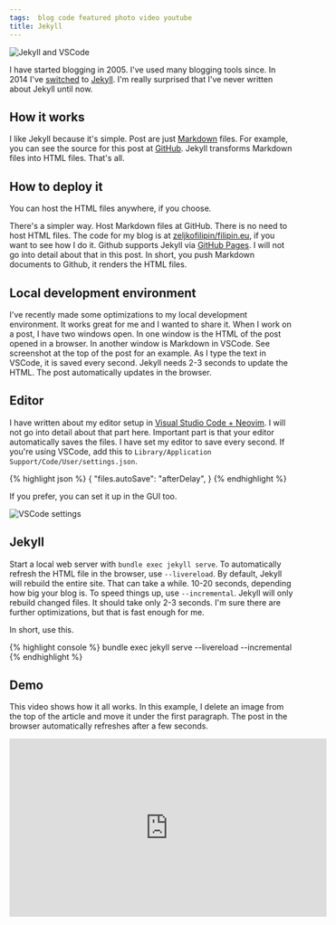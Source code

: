 ```yaml
---
tags:  blog code featured photo video youtube
title: Jekyll
---
```

![Jekyll and VSCode](assets/jekyll/jekyll-vscode.png "Jekyll and VSCode")

I have started blogging in 2005. I've used many blogging tools since. In 2014 I've [switched](https://github.com/zeljkofilipin/filipin.eu/commit/352e8b3b77d28375261011fb16fff52e38b20919) to [Jekyll](https://jekyllrb.com/). I'm really surprised that I've never written about Jekyll until now.

## How it works

I like Jekyll because it's simple. Post are just [Markdown](https://en.wikipedia.org/wiki/Markdown) files. For example, you can see the source for this post at [GitHub](https://github.com/zeljkofilipin/filipin.eu/blob/master/_posts/2020/2020-12-18-jekyll.md). Jekyll transforms Markdown files into HTML files. That's all.

## How to deploy it

You can host the HTML files anywhere, if you choose.

There's a simpler way. Host Markdown files at GitHub. There is no need to host HTML files. The code for my blog is at [zeljkofilipin/filipin.eu](https://github.com/zeljkofilipin/filipin.eu), if you want to see how I do it. Github supports Jekyll via [GitHub Pages](https://jekyllrb.com/docs/github-pages/). I will not go into detail about that in this post. In short, you push Markdown documents to Github, it renders the HTML files.

## Local development environment

I've recently made some optimizations to my local development environment. It works great for me and I wanted to share it. When I work on a post, I have two windows open. In one window is the HTML of the post opened in a browser. In another window is Markdown in VSCode. See screenshot at the top of the post for an example. As I type the text in VSCode, it is saved every second. Jekyll needs 2-3 seconds to update the HTML. The post automatically updates in the browser.

## Editor

 I have written about my editor setup in [Visual Studio Code + Neovim](/vscode-neovim). I will not go into detail about that part here. Important part is that your editor automatically saves the files. I have set my editor to save every second. If you're using VSCode, add this to `Library/Application Support/Code/User/settings.json`.

{% highlight json %}
{
  "files.autoSave": "afterDelay",
}
{% endhighlight %}

If you prefer, you can set it up in the GUI too.

![VSCode settings](assets/jekyll/vscode-settings.png "VSCode settings")

## Jekyll

Start a local web server with `bundle exec jekyll serve`. To automatically refresh the HTML file in the browser, use `--livereload`. By default, Jekyll will rebuild the entire site. That can take a while. 10-20 seconds, depending how big your blog is. To speed things up, use `--incremental`. Jekyll will only rebuild changed files. It should take only 2-3 seconds. I'm sure there are further optimizations, but that is fast enough for me.

In short, use this.

{% highlight console %}
bundle exec jekyll serve --livereload --incremental
{% endhighlight %}

## Demo

This video shows how it all works. In this example, I delete an image from the top of the article and move it under the first paragraph. The post in the browser automatically refreshes after a few seconds.

<iframe width="560" height="315" src="https://www.youtube.com/embed/ZjKcKd0fpcw" frameborder="0" allow="accelerometer; autoplay; clipboard-write; encrypted-media; gyroscope; picture-in-picture" allowfullscreen></iframe>
